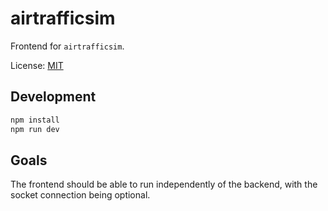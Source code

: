 # airtrafficsim

Frontend for `airtrafficsim`.

License: [MIT](./LICENSE)

## Development

```bash
npm install
npm run dev
```

## Goals

The frontend should be able to run independently of the backend, with the socket connection being optional.

<!-- ## Mapping

1. Download https://github.com/protomaps/go-pmtiles/releases

```bash
./pmtiles extract \
  https://build.protomaps.com/20250102.pmtiles \
  hong_kong.pmtiles \
  --bbox=113.071289,22.807680,115.180664,21.146231
```

Output:
```
fetching 10 dirs, 10 chunks, 8 requests
Region tiles 42406, result tile entries 15627
fetching 15627 tiles, 209 chunks, 54 requests
fetching chunks 100% |████████████████████████████████████████████████████████████████████████████████████████████████████████| (78/78 MB, 7.6 MB/s)         
Completed in 20.672147068s with 4 download threads (755.9446987168145 tiles/s).
Extract required 65 total requests.
Extract transferred 81 MB (overfetch 0.05) for an archive size of 77 MB
``` -->
